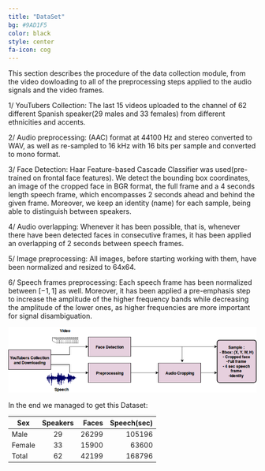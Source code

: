 ```yaml
---
title: "DataSet"
bg: #9AD1F5
color: black
style: center
fa-icon: cog
---
```

This section describes the procedure of the data collection module, from the video dowloading to all of the preprocessing steps applied to the audio signals and the video frames.


1/ YouTubers Collection: The last 15 videos uploaded to the channel of 62 different Spanish speaker(29 males and 33 females) from different ethnicities and accents. 

2/ Audio preprocessing: (AAC) format at 44100 Hz and stereo converted to WAV, as well as re-sampled to 16 kHz with 16 bits per sample and converted to mono format. 

3/ Face Detection: Haar Feature-based Cascade Classifier was used(pre-trained on frontal face features). We detect the bounding box coordinates, an image of the cropped face in BGR format,
   the full frame and a 4 seconds length speech frame, which encompasses 2 seconds ahead and behind the given frame. Moreover, we keep an identity (name) for each sample, being able to distinguish between speakers.

4/ Audio overlapping: Whenever it has been possible, that is, whenever there have been detected faces in consecutive frames, it has been applied an overlapping of 2 seconds between speech frames. 

5/ Image preprocessing: All images, before starting working with them, have been normalized and resized to 64x64.

6/ Speech frames preprocessing: Each speech frame has been normalized between $[-1, 1]$ as well. Moreover, it has been applied a pre-emphasis step to increase the amplitude of the higher frequency bands
   while decreasing the amplitude of the lower ones, as higher frequencies are more important for signal disambiguation.



<img src="./assets/images/dataset_1.png" alt="model"/>

In the end we managed to get this Dataset:
<div align="center">
<table>
    <thead>
        <tr>
            <th>Sex</th>
            <th align="center">Speakers</th>
            <th align="right">Faces</th>
	    <th align="right">Speech(sec)</th
        </tr>
    </thead>
    <tbody>
        <tr>
            <td>Male</td>
            <td align="center">29</td>
            <td align="right">26299</td>
            <td align="right">105196</td>
        </tr>
        <tr>
            <td>Female</td>
            <td align="center">33</td>
            <td align="right">15900</td>
            <td align="right">63600</td>
        </tr>
        <tr>
            <td>Total</td>
            <td align="center">62</td>
            <td align="right">42199</td>
            <td align="right">168796</td>
        </tr>
    </tbody>
</table>
</div>
